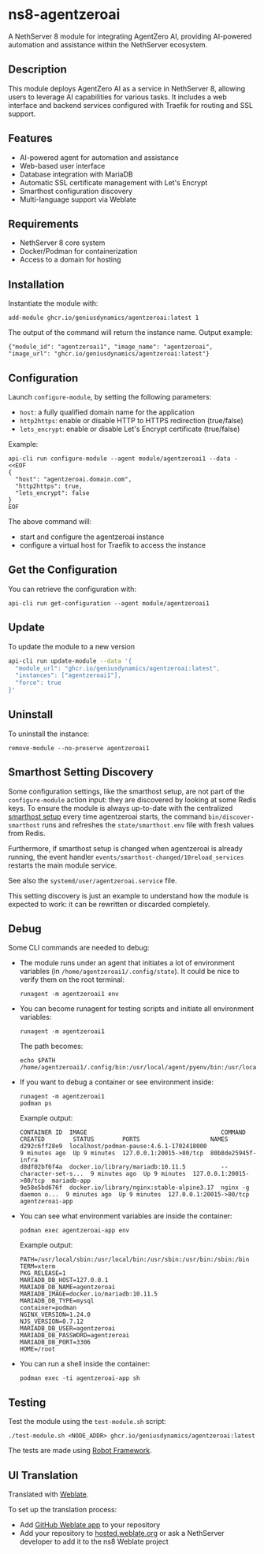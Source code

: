 # ns8-agentzeroai

A NethServer 8 module for integrating AgentZero AI, providing AI-powered automation and assistance within the NethServer ecosystem.

## Description

This module deploys AgentZero AI as a service in NethServer 8, allowing users to leverage AI capabilities for various tasks. It includes a web interface and backend services configured with Traefik for routing and SSL support.

## Features

- AI-powered agent for automation and assistance
- Web-based user interface
- Database integration with MariaDB
- Automatic SSL certificate management with Let's Encrypt
- Smarthost configuration discovery
- Multi-language support via Weblate

## Requirements

- NethServer 8 core system
- Docker/Podman for containerization
- Access to a domain for hosting

## Installation

Instantiate the module with:

    add-module ghcr.io/geniusdynamics/agentzeroai:latest 1

The output of the command will return the instance name.
Output example:

    {"module_id": "agentzeroai1", "image_name": "agentzeroai", "image_url": "ghcr.io/geniusdynamics/agentzeroai:latest"}

## Configuration

Launch `configure-module`, by setting the following parameters:

- `host`: a fully qualified domain name for the application
- `http2https`: enable or disable HTTP to HTTPS redirection (true/false)
- `lets_encrypt`: enable or disable Let's Encrypt certificate (true/false)

Example:

```
api-cli run configure-module --agent module/agentzeroai1 --data - <<EOF
{
  "host": "agentzeroai.domain.com",
  "http2https": true,
  "lets_encrypt": false
}
EOF
```

The above command will:

- start and configure the agentzeroai instance
- configure a virtual host for Traefik to access the instance

## Get the Configuration

You can retrieve the configuration with:

```
api-cli run get-configuration --agent module/agentzeroai1
```

## Update

To update the module to a new version

```bash
api-cli run update-module --data '{
  "module_url": "ghcr.io/geniusdynamics/agentzeroai:latest",
  "instances": ["agentzeroai1"],
  "force": true
}'

```

## Uninstall

To uninstall the instance:

    remove-module --no-preserve agentzeroai1

## Smarthost Setting Discovery

Some configuration settings, like the smarthost setup, are not part of the `configure-module` action input: they are discovered by looking at some Redis keys. To ensure the module is always up-to-date with the centralized [smarthost setup](https://nethserver.github.io/ns8-core/core/smarthost/) every time agentzeroai starts, the command `bin/discover-smarthost` runs and refreshes the `state/smarthost.env` file with fresh values from Redis.

Furthermore, if smarthost setup is changed when agentzeroai is already running, the event handler `events/smarthost-changed/10reload_services` restarts the main module service.

See also the `systemd/user/agentzeroai.service` file.

This setting discovery is just an example to understand how the module is expected to work: it can be rewritten or discarded completely.

## Debug

Some CLI commands are needed to debug:

- The module runs under an agent that initiates a lot of environment variables (in `/home/agentzeroai1/.config/state`). It could be nice to verify them on the root terminal:

  ```
  runagent -m agentzeroai1 env
  ```

- You can become runagent for testing scripts and initiate all environment variables:

  ```
  runagent -m agentzeroai1
  ```

  The path becomes:

  ```
  echo $PATH
  /home/agentzeroai1/.config/bin:/usr/local/agent/pyenv/bin:/usr/local/sbin:/usr/local/bin:/usr/sbin:/usr/bin:/usr/
  ```

- If you want to debug a container or see environment inside:

  ```
  runagent -m agentzeroai1
  podman ps
  ```

  Example output:

  ```
  CONTAINER ID  IMAGE                                      COMMAND               CREATED        STATUS        PORTS                    NAMES
  d292c6ff28e9  localhost/podman-pause:4.6.1-1702418000                          9 minutes ago  Up 9 minutes  127.0.0.1:20015->80/tcp  80b8de25945f-infra
  d8df02bf6f4a  docker.io/library/mariadb:10.11.5          --character-set-s...  9 minutes ago  Up 9 minutes  127.0.0.1:20015->80/tcp  mariadb-app
  9e58e5bd676f  docker.io/library/nginx:stable-alpine3.17  nginx -g daemon o...  9 minutes ago  Up 9 minutes  127.0.0.1:20015->80/tcp  agentzeroai-app
  ```

- You can see what environment variables are inside the container:

  ```
  podman exec agentzeroai-app env
  ```

  Example output:

  ```
  PATH=/usr/local/sbin:/usr/local/bin:/usr/sbin:/usr/bin:/sbin:/bin
  TERM=xterm
  PKG_RELEASE=1
  MARIADB_DB_HOST=127.0.0.1
  MARIADB_DB_NAME=agentzeroai
  MARIADB_IMAGE=docker.io/mariadb:10.11.5
  MARIADB_DB_TYPE=mysql
  container=podman
  NGINX_VERSION=1.24.0
  NJS_VERSION=0.7.12
  MARIADB_DB_USER=agentzeroai
  MARIADB_DB_PASSWORD=agentzeroai
  MARIADB_DB_PORT=3306
  HOME=/root
  ```

- You can run a shell inside the container:

  ```
  podman exec -ti agentzeroai-app sh
  ```

## Testing

Test the module using the `test-module.sh` script:

    ./test-module.sh <NODE_ADDR> ghcr.io/geniusdynamics/agentzeroai:latest

The tests are made using [Robot Framework](https://robotframework.org/).

## UI Translation

Translated with [Weblate](https://hosted.weblate.org/projects/ns8/).

To set up the translation process:

- Add [GitHub Weblate app](https://docs.weblate.org/en/latest/admin/continuous.html#github-setup) to your repository
- Add your repository to [hosted.weblate.org](https://hosted.weblate.org) or ask a NethServer developer to add it to the ns8 Weblate project
